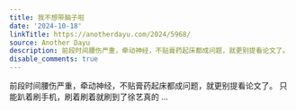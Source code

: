 ```yaml
---
title: 我不想带脑子啦
date: '2024-10-18'
linkTitle: https://anotherdayu.com/2024/5968/
source: Another Dayu
description: 前段时间腰伤严重，牵动神经，不贴膏药起床都成问题，就更别提看论文了。 只能趴着刷手机，刷着刷着就刷到了徐艺真的 ...
disable_comments: true
---
```

前段时间腰伤严重，牵动神经，不贴膏药起床都成问题，就更别提看论文了。 只能趴着刷手机，刷着刷着就刷到了徐艺真的 ...